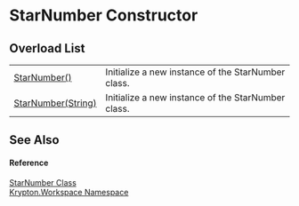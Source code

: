 # StarNumber Constructor


## Overload List
<table>
<tr>
<td><a href="2227cbca-9198-fcee-c4a8-3a5a8391d389.md">StarNumber()</a></td>
<td>Initialize a new instance of the StarNumber class.</td></tr>
<tr>
<td><a href="5e27ace4-84ba-26ca-b5ac-e63d339b9d06.md">StarNumber(String)</a></td>
<td>Initialize a new instance of the StarNumber class.</td></tr>
</table>

## See Also


#### Reference
<a href="8edd0646-6d3d-64f1-e93c-0236a866b850.md">StarNumber Class</a>  
<a href="0dbf488f-9676-a1e5-a949-1b4bcea03d52.md">Krypton.Workspace Namespace</a>  
